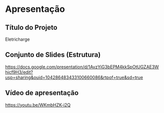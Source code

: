 # Apresentação

## Título do Projeto

Eletricharge

## Conjunto de Slides (Estrutura)

https://docs.google.com/presentation/d/1AvzYiG3bEPM4kkSpOtUGZAE3Whjcf9H3/edit?usp=sharing&ouid=104286483433100660086&rtpof=true&sd=true

## Vídeo de apresentação

https://youtu.be/WKmbHZK-i2Q
